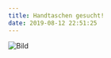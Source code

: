 ```yaml
---
title: Handtaschen gesucht!
date: 2019-08-12 22:51:25
---
```


![Bild](/images/Handtaschenbörser.png)



